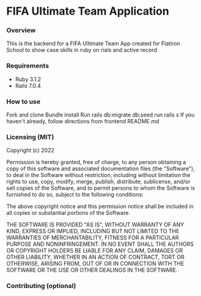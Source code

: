 # FIFA Ultimate Team Application 

### Overview 
This is the backend for a FIFA Ultimate Team App created for Flatiron School to show case skills in ruby on rials and active record 


### Requirements
* Ruby 3.1.2
* Rails 7.0.4


### How to use 
Fork and clone 
Bundle install
Run rails db:migrate db:seed 
run rails s 
If you haven't already, follow directions from frontend README.md

### Licensing (MIT)

Copyright (c) 2022

Permission is hereby granted, free of charge, to any person obtaining a copy
of this software and associated documentation files (the "Software"), to deal
in the Software without restriction, including without limitation the rights
to use, copy, modify, merge, publish, distribute, sublicense, and/or sell
copies of the Software, and to permit persons to whom the Software is
furnished to do so, subject to the following conditions:

The above copyright notice and this permission notice shall be included in
all copies or substantial portions of the Software.

THE SOFTWARE IS PROVIDED "AS IS", WITHOUT WARRANTY OF ANY KIND, EXPRESS OR
IMPLIED, INCLUDING BUT NOT LIMITED TO THE WARRANTIES OF MERCHANTABILITY,
FITNESS FOR A PARTICULAR PURPOSE AND NONINFRINGEMENT. IN NO EVENT SHALL THE
AUTHORS OR COPYRIGHT HOLDERS BE LIABLE FOR ANY CLAIM, DAMAGES OR OTHER
LIABILITY, WHETHER IN AN ACTION OF CONTRACT, TORT OR OTHERWISE, ARISING FROM,
OUT OF OR IN CONNECTION WITH THE SOFTWARE OR THE USE OR OTHER DEALINGS IN
THE SOFTWARE.

### Contributing (optional)
